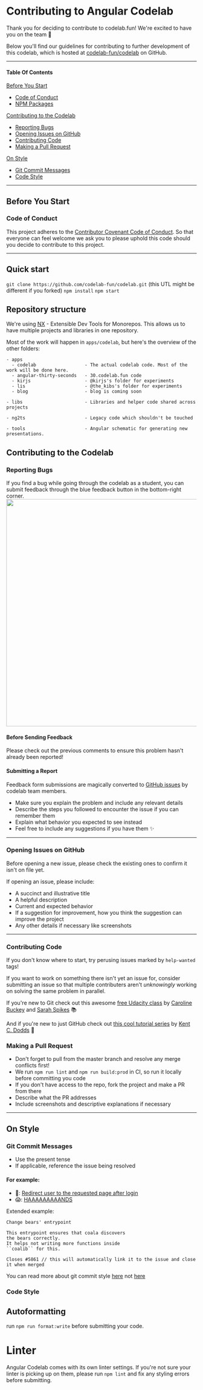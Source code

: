 # Contributing to Angular Codelab

Thank you for deciding to contribute to codelab.fun! We're excited to have you on the team 🙌

Below you'll find our guidelines for contributing to further development of this codelab, which is hosted at [codelab-fun/codelab](https://github.com/codelab-fun/codelab) on GitHub.

---

#### Table Of Contents

[Before You Start](#before-you-start)

- [Code of Conduct](#code-of-conduct)
- [NPM Packages](#npm-packages)

[Contributing to the Codelab](#contributing-to-the-codelab)

- [Reporting Bugs](#reporting-bugs)
- [Opening Issues on GitHub](#opening-issues-on-github)
- [Contributing Code](#contributing-code)
- [Making a Pull Request](#making-a-pull-request)

[On Style](#on-style)

- [Git Commit Messages](#git-commit-messages)
- [Code Style](#code-style)

---

## Before You Start

### Code of Conduct

This project adheres to the [Contributor Covenant Code of Conduct](http://contributor-covenant.org/version/1/4/).
So that everyone can feel welcome we ask you to please uphold this code should you decide to contribute to this project.

---

## Quick start

`git clone https://github.com/codelab-fun/codelab.git` (this UTL might be different if you forked)
`npm install`
`npm start`

## Repository structure

We're using [NX](https://nx.dev/web) - Extensible Dev Tools for Monorepos.
This allows us to have multiple projects and libraries in one repository.

Most of the work will happen in `apps/codelab`, but here's the overview of the other folders:

```
- apps
  - codelab                  - The actual codelab code. Most of the work will be done here.
  - angular-thirty-seconds   - 30.codelab.fun code
  - kirjs                    - @kirjs's folder for experiments
  - lis                      - @the_kibs's folder for experiments
  - blog                     - blog is coming soon

- libs                       - Libraries and helper code shared across projects

- ng2ts                      - Legacy code which shouldn't be touched

- tools                      - Angular schematic for generating new presentations.
```

## Contributing to the Codelab

### Reporting Bugs

If you find a bug while going through the codelab as a student, you can submit feedback through the blue feedback button in the bottom-right corner.
<img src="https://user-images.githubusercontent.com/2545357/66276032-b56d8680-e85c-11e9-9148-ab38caeb4a57.png" width = 600>

#### Before Sending Feedback

Please check out the previous comments to ensure this problem hasn't already been reported!

#### Submitting a Report

Feedback form submissions are magically converted to [GitHub issues](https://guides.github.com/features/issues/) by codelab team members.

- Make sure you explain the problem and include any relevant details
- Describe the steps you followed to encounter the issue if you can remember them
- Explain what behavior you expected to see instead
- Feel free to include any suggestions if you have them ✨

---

### Opening Issues on GitHub

Before opening a new issue, please check the existing ones to confirm it isn't on file yet.

If opening an issue, please include:

- A succinct and illustrative title
- A helpful description
- Current and expected behavior
- If a suggestion for improvement, how you think the suggestion can improve the project
- Any other details if necessary like screenshots

---

### Contributing Code

If you don't know where to start, try perusing issues marked by `help-wanted` tags!

If you want to work on something there isn't yet an issue for, consider submitting an issue so that multiple contributers aren't _unknowingly_ working on solving the same problem in parallel.

If you're new to Git check out this awesome [free Udacity class](https://www.udacity.com/course/how-to-use-git-and-github--ud775) by [Caroline Buckey](https://github.com/cbuckey-uda) and [Sarah Spikes](https://github.com/salogel42) 📚

And if you're new to just GitHub check out [this cool tutorial series](https://egghead.io/courses/how-to-contribute-to-an-open-source-project-on-github) by [Kent C. Dodds](https://github.com/kentcdodds) 📝

### Making a Pull Request

- Don't forget to pull from the master branch and resolve any merge conflicts first!
- We run `npm run lint` and `npm run build:prod` in CI, so run it locally before committing you code
- If you don't have access to the repo, fork the project and make a PR from there
- Describe what the PR addresses
- Include screenshots and descriptive explanations if necessary

---

## On Style

### Git Commit Messages

- Use the present tense
- If applicable, reference the issue being resolved

#### For example:

- 💯: [Redirect user to the requested page after login](https://robots.thoughtbot.com/5-useful-tips-for-a-better-commit-message)
- 😱: [HAAAAAAAAANDS](https://xkcd.com/1296)

Extended example:

```
Change bears' entrypoint

This entrypoint ensures that coala discovers
the bears correctly.
It helps not writing more functions inside
``coalib`` for this.

Closes #5861 // this will automatically link it to the issue and close it when merged
```

You can read more about git commit style [here](http://api.coala.io/en/latest/Developers/Writing_Good_Commits.html)
not [here](https://xkcd.com/1296/)

### Code Style

## Autoformatting

run `npm run format:write` before submitting your code.

# Linter

Angular Codelab comes with its own linter settings. If you're not sure your linter is picking up on them, please run `npm lint` and fix any styling errors before submitting.
